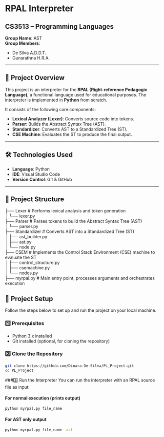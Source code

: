 # RPAL Interpreter

## CS3513 – Programming Languages  
**Group Name**: AST  
**Group Members**:  
- De Silva A.D.D.T.
- Gunarathna H.R.A.

---

## 📌 Project Overview

This project is an interpreter for the **RPAL (Right-reference Pedagogic Language)**, a functional language used for educational purposes. The interpreter is implemented in **Python** from scratch.

It consists of the following core components:
- **Lexical Analyzer (Lexer)**: Converts source code into tokens.
- **Parser**: Builds the Abstract Syntax Tree (AST).
- **Standardizer**: Converts AST to a Standardized Tree (ST).
- **CSE Machine**: Evaluates the ST to produce the final output.

---

## 🛠️ Technologies Used

- **Language**: Python  
- **IDE**: Visual Studio Code  
- **Version Control**: Git & GitHub  

---

## 📂 Project Structure
├── Lexer                        # Performs lexical analysis and token generation  
│   └── lexer.py  
├── Parser                       # Parses tokens to build the Abstract Syntax Tree (AST)  
│   └── parser.py  
├── Standardizer                 # Converts AST into a Standardized Tree (ST)  
│   ├── ast_builder.py  
│   ├── ast.py  
│   └── node.py  
├── CSEM                         # Implements the Control Stack Environment (CSE) machine to evaluate the ST  
│   ├── control_structure.py  
│   ├── csemachine.py  
│   └── nodes.py  
├── myrpal.py                    # Main entry point; processes arguments and orchestrates execution  



## 🔧 Project Setup

Follow the steps below to set up and run the project on your local machine.

### 1️⃣ Prerequisites

- Python 3.x installed  
- Git installed (optional, for cloning the repository)

### 2️⃣ Clone the Repository

```bash
git clone https://github.com/Dinara-De-Silva/PL_Project.git
cd PL_Project
```
###3️⃣ Run the Interpreter
You can run the interpreter with an RPAL source file as input:
#### For normal execution (prints output)
```bash
python myrpal.py file_name
```

#### For AST only output
```bash
python myrpal.py file_name -ast
```





